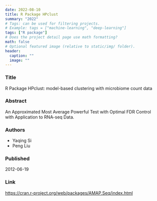 ```yaml
---
date: 2022-08-10
title: R Package HPclust
summary: "2022"
# Tags: can be used for filtering projects.
# Example: tags = ["machine-learning", "deep-learning"]
tags: ["R package"]
# Does the project detail page use math formatting?
math: false
# Optional featured image (relative to static/img/ folder).
header:
  caption: ""
  image: ""
---
```


### Title

R Package HPclust: model-based clustering with microbiome count data


### Abstract

An Approximated Most Average Powerful Test with Optimal FDR Control with Application to RNA-seq Data.

### Authors

  - Yaqing Si
  - Peng Liu

### Published

2012-06-19


### Link 

https://cran.r-project.org/web/packages/AMAP.Seq/index.html


